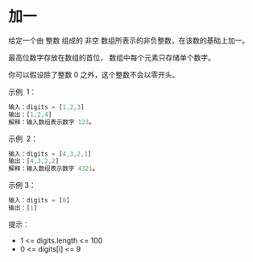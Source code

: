 # 加一

给定一个由 整数 组成的 非空 数组所表示的非负整数，在该数的基础上加一。

最高位数字存放在数组的首位， 数组中每个元素只存储单个数字。

你可以假设除了整数 0 之外，这个整数不会以零开头。

示例  1：

```ts
输入：digits = [1,2,3]
输出：[1,2,4]
解释：输入数组表示数字 123。
```

示例  2：

```ts
输入：digits = [4,3,2,1]
输出：[4,3,2,2]
解释：输入数组表示数字 4321。
```

示例 3：

```ts
输入：digits = [0]
输出：[1]
```

提示：

- 1 <= digits.length <= 100
- 0 <= digits[i] <= 9
